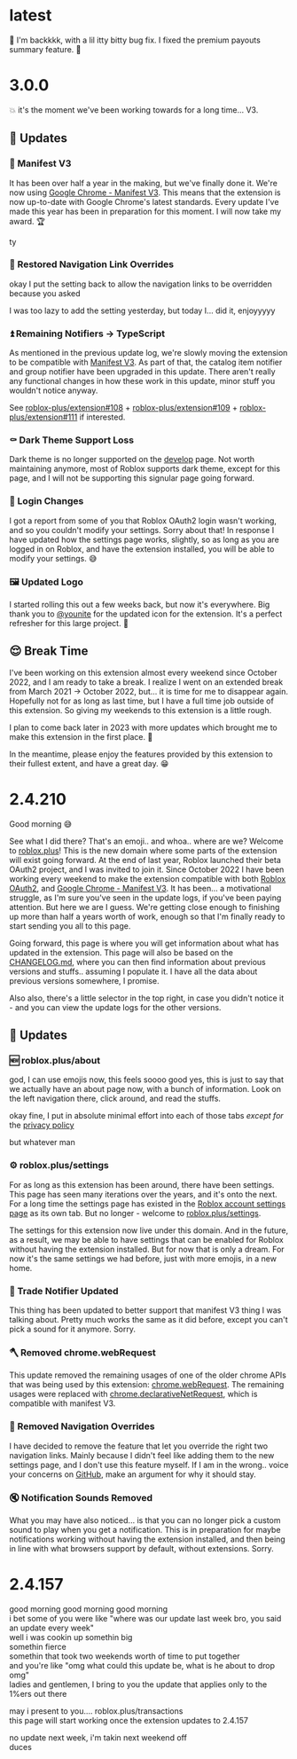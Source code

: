 # latest

:bug: I'm backkkk, with a lil itty bitty bug fix. I fixed the premium payouts summary feature. :tada:

# 3.0.0

:boom: it's the moment we've been working towards for a long time... V3.

## :tada: Updates

### :100: Manifest V3

It has been over half a year in the making, but we've finally done it. We're now using [Google Chrome - Manifest V3](https://developer.chrome.com/docs/extensions/mv3/intro/). This means that the extension is now up-to-date with Google Chrome's latest standards. Every update I've made this year has been in preparation for this moment. I will now take my award. :trophy:

ty

### :see_no_evil: Restored Navigation Link Overrides

okay I put the setting back to allow the navigation links to be overridden because you asked

I was too lazy to add the setting yesterday, but today I... did it, enjoyyyyy

### :arrow_double_up: Remaining Notifiers -> TypeScript

As mentioned in the previous update log, we're slowly moving the extension to be compatible with [Manifest V3](https://developer.chrome.com/docs/extensions/mv3/intro/). As part of that, the catalog item notifier and group notifier have been upgraded in this update. There aren't really any functional changes in how these work in this update, minor stuff you wouldn't notice anyway.

See [roblox-plus/extension#108](https://github.com/roblox-plus/extension/pull/108/files) + [roblox-plus/extension#109](https://github.com/roblox-plus/extension/pull/109/files) + [roblox-plus/extension#111](https://github.com/roblox-plus/extension/pull/111/files) if interested.

### :coffin: Dark Theme Support Loss

Dark theme is no longer supported on the [develop](https://www.roblox.com/develop?Page=ads) page. Not worth maintaining anymore, most of Roblox supports dark theme, except for this page, and I will not be supporting this signular page going forward.

### :ticket: Login Changes

I got a report from some of you that Roblox OAuth2 login wasn't working, and so you couldn't modify your settings. Sorry about that! In response I have updated how the settings page works, slightly, so as long as you are logged in on Roblox, and have the extension installed, you will be able to modify your settings. :sweat_smile:

### :framed_picture: Updated Logo

I started rolling this out a few weeks back, but now it's everywhere. Big thank you to [@younite](https://www.roblox.com/users/13042729/profile) for the updated icon for the extension. It's a perfect refresher for this large project. :pray:

## :relieved: Break Time

I've been working on this extension almost every weekend since October 2022, and I am ready to take a break. I realize I went on an extended break from March 2021 -> October 2022, but... it is time for me to disappear again. Hopefully not for as long as last time, but I have a full time job outside of this extension. So giving my weekends to this extension is a little rough.

I plan to come back later in 2023 with more updates which brought me to make this extension in the first place. 🫡

In the meantime, please enjoy the features provided by this extension to their fullest extent, and have a great day. :grin:

# 2.4.210

Good morning :sweat_smile:

See what I did there? That's an emoji.. and whoa.. where are we? Welcome to [roblox.plus](https://roblox.plus/about/changes)! This is the new domain where some parts of the extension will exist going forward. At the end of last year, Roblox launched their beta OAuth2 project, and I was invited to join it. Since October 2022 I have been working every weekend to make the extension compatible with both [Roblox OAuth2](https://create.roblox.com/docs/cloud/open-cloud/oauth2-overview), and [Google Chrome - Manifest V3](https://developer.chrome.com/docs/extensions/mv3/intro/). It has been... a motivational struggle, as I'm sure you've seen in the update logs, if you've been paying attention. But here we are I guess. We're getting close enough to finishing up more than half a years worth of work, enough so that I'm finally ready to start sending you all to this page.

Going forward, this page is where you will get information about what has updated in the extension. This page will also be based on the [CHANGELOG.md](https://github.com/roblox-plus/extension/blob/master/CHANGELOG.md), where you can then find information about previous versions and stuffs.. assuming I populate it. I have all the data about previous versions somewhere, I promise.

Also also, there's a little selector in the top right, in case you didn't notice it - and you can view the update logs for the other versions.

## :tada: Updates

### :new: roblox.plus/about

god, I can use emojis now, this feels soooo good
yes, this is just to say that we actually have an about page now, with a bunch of information. Look on the left navigation there, click around, and read the stuffs.

okay fine, I put in absolute minimal effort into each of those tabs _except for_ the [privacy policy](https://roblox.plus/about/privacy-policy)

but whatever man

### :gear: roblox.plus/settings

For as long as this extension has been around, there have been settings. This page has seen many iterations over the years, and it's onto the next. For a long time the settings page has existed in the [Roblox account settings page](https://www.roblox.com/my/account) as its own tab. But no longer - welcome to [roblox.plus/settings](https://roblox.plus/settings).

The settings for this extension now live under this domain. And in the future, as a result, we may be able to have settings that can be enabled for Roblox without having the extension installed. But for now that is only a dream. For now it's the same settings we had before, just with more emojis, in a new home.

### :arrows_counterclockwise: Trade Notifier Updated

This thing has been updated to better support that manifest V3 thing I was talking about. Pretty much works the same as it did before, except you can't pick a sound for it anymore. Sorry.

### :axe: Removed chrome.webRequest

This update removed the remaining usages of one of the older chrome APIs that was being used by this extension: [chrome.webRequest](https://developer.chrome.com/docs/extensions/reference/webRequest). The remaining usages were replaced with [chrome.declarativeNetRequest](https://developer.chrome.com/docs/extensions/reference/declarativeNetRequest), which is compatible with manifest V3.

### :knife: Removed Navigation Overrides

I have decided to remove the feature that let you override the right two navigation links. Mainly because I didn't feel like adding them to the new settings page, and I don't use this feature myself. If I am in the wrong.. voice your concerns on [GitHub](https://github.com/roblox-plus/extension/issues), make an argument for why it should stay.

### :mute: Notification Sounds Removed

What you may have also noticed... is that you can no longer pick a custom sound to play when you get a notification. This is in preparation for maybe notifications working without having the extension installed, and then being in line with what browsers support by default, without extensions. Sorry.

# 2.4.157

good morning good morning good morning<br/>
i bet some of you were like "where was our update last week bro, you said an update every week"<br/>
well i was cookin up somethin big<br/>
somethin fierce<br/>
somethin that took two weekends worth of time to put together<br/>
and you're like "omg what could this update be, what is he about to drop omg"<br/>
ladies and gentlemen, I bring to you the update that applies only to the 1%ers out there<br/>

may i present to you.... roblox.plus/transactions<br/>
this page will start working once the extension updates to 2.4.157<br/>

no update next week, i'm takin next weekend off<br/>
duces
